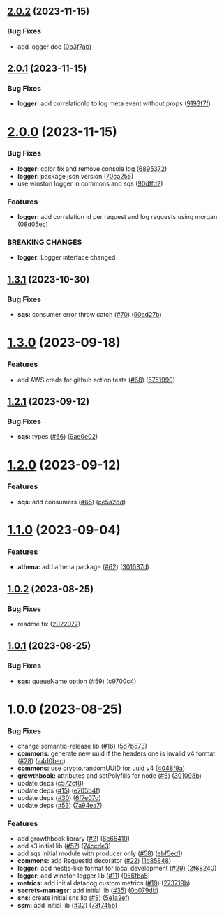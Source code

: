 ## [2.0.2](https://github.com/will-bank/nestjs-packages/compare/sqs-v2.0.1...sqs-v2.0.2) (2023-11-15)


### Bug Fixes

* add logger doc ([0b3f7ab](https://github.com/will-bank/nestjs-packages/commit/0b3f7ab30978a929c1e044f3277f73fa4f6ae3c6))

## [2.0.1](https://github.com/will-bank/nestjs-packages/compare/sqs-v2.0.0...sqs-v2.0.1) (2023-11-15)


### Bug Fixes

* **logger:** add correlationId to log meta event without props ([9193f7f](https://github.com/will-bank/nestjs-packages/commit/9193f7f8bd306079d2264b741b915174405dc016))

# [2.0.0](https://github.com/will-bank/nestjs-packages/compare/sqs-v1.3.1...sqs-v2.0.0) (2023-11-15)


### Bug Fixes

* **logger:** color fix and remove console log ([6895372](https://github.com/will-bank/nestjs-packages/commit/6895372324488588baef8db240553e3e173b7859))
* **logger:** package json version ([70ca255](https://github.com/will-bank/nestjs-packages/commit/70ca2553fbc5612591db44fa5ed6f1caf61788ce))
* use winston logger in commons and sqs ([90dffd2](https://github.com/will-bank/nestjs-packages/commit/90dffd218c5fe80809a5fb210ea0ce79dc9648c4))


### Features

* **logger:** add correlation id per request and log requests using morgan ([08d05ec](https://github.com/will-bank/nestjs-packages/commit/08d05ec6ec47165303406c7860f82ef2211ceb85))


### BREAKING CHANGES

* **logger:** Logger interface changed

## [1.3.1](https://github.com/will-bank/nestjs-packages/compare/sqs-v1.3.0...sqs-v1.3.1) (2023-10-30)


### Bug Fixes

* **sqs:** consumer error throw catch ([#70](https://github.com/will-bank/nestjs-packages/issues/70)) ([90ad27b](https://github.com/will-bank/nestjs-packages/commit/90ad27b0a5bbd13c81c17703cbed7ac4a032254b))

# [1.3.0](https://github.com/will-bank/nestjs-packages/compare/sqs-v1.2.1...sqs-v1.3.0) (2023-09-18)


### Features

* add AWS creds for github action tests ([#68](https://github.com/will-bank/nestjs-packages/issues/68)) ([5751990](https://github.com/will-bank/nestjs-packages/commit/57519906179a62274ad09c5e518cb595f4b240c8))

## [1.2.1](https://github.com/will-bank/nestjs-packages/compare/sqs-v1.2.0...sqs-v1.2.1) (2023-09-12)


### Bug Fixes

* **sqs:** types ([#66](https://github.com/will-bank/nestjs-packages/issues/66)) ([9ae0e02](https://github.com/will-bank/nestjs-packages/commit/9ae0e02df4eafb327966cac99360a2a8d7d83299))

# [1.2.0](https://github.com/will-bank/nestjs-packages/compare/sqs-v1.1.0...sqs-v1.2.0) (2023-09-12)


### Features

* **sqs:** add consumers ([#65](https://github.com/will-bank/nestjs-packages/issues/65)) ([ce5a2dd](https://github.com/will-bank/nestjs-packages/commit/ce5a2dd13d7be5dd3cedee06f856cd90193dba56))

# [1.1.0](https://github.com/will-bank/nestjs-packages/compare/sqs-v1.0.2...sqs-v1.1.0) (2023-09-04)


### Features

* **athena:** add athena package ([#62](https://github.com/will-bank/nestjs-packages/issues/62)) ([301637d](https://github.com/will-bank/nestjs-packages/commit/301637ddf3705b06a00899f16b81440496535d0a))

## [1.0.2](https://github.com/will-bank/nestjs-packages/compare/sqs-v1.0.1...sqs-v1.0.2) (2023-08-25)


### Bug Fixes

* readme fix ([2022077](https://github.com/will-bank/nestjs-packages/commit/2022077912b6d7464c95ff8325a096566e5e00b9))

## [1.0.1](https://github.com/will-bank/nestjs-packages/compare/sqs-v1.0.0...sqs-v1.0.1) (2023-08-25)


### Bug Fixes

* **sqs:** queueName option ([#59](https://github.com/will-bank/nestjs-packages/issues/59)) ([c9700c4](https://github.com/will-bank/nestjs-packages/commit/c9700c414350283055d1e3d7bafc356c2fe76111))

# 1.0.0 (2023-08-25)


### Bug Fixes

* change semantic-release lib ([#16](https://github.com/will-bank/nestjs-packages/issues/16)) ([5d7b573](https://github.com/will-bank/nestjs-packages/commit/5d7b573da2f71d4143b390fcce7d916637d7d3d2))
* **commons:** generate new uuid if the headers one is invalid v4 format ([#28](https://github.com/will-bank/nestjs-packages/issues/28)) ([a4d0bec](https://github.com/will-bank/nestjs-packages/commit/a4d0becf5f5b64165c1516fafaa35a0718936b86))
* **commons:** use crypto.randomUUID for uuid v4 ([4048f9a](https://github.com/will-bank/nestjs-packages/commit/4048f9aec257a623fbb7f2ad0b1114768282a337))
* **growthbook:** attributes and setPolyfills for node ([#6](https://github.com/will-bank/nestjs-packages/issues/6)) ([301098b](https://github.com/will-bank/nestjs-packages/commit/301098b3287f9bd65fae65dd6686214562472e78))
* update deps ([c572cf8](https://github.com/will-bank/nestjs-packages/commit/c572cf8f227fb2b0f702e1c8b6367faa2454c68f))
* update deps ([#15](https://github.com/will-bank/nestjs-packages/issues/15)) ([e705b4f](https://github.com/will-bank/nestjs-packages/commit/e705b4f296eb331af1dd14c1833f43d6dec14de0))
* update deps ([#30](https://github.com/will-bank/nestjs-packages/issues/30)) ([6f7e07d](https://github.com/will-bank/nestjs-packages/commit/6f7e07da21f7e2958b810da6b8030011d16e5144))
* update deps ([#53](https://github.com/will-bank/nestjs-packages/issues/53)) ([7a94ea7](https://github.com/will-bank/nestjs-packages/commit/7a94ea7e68ad32400448f4df0a4c163d879e1cd7))


### Features

* add growthbook library ([#2](https://github.com/will-bank/nestjs-packages/issues/2)) ([6c66410](https://github.com/will-bank/nestjs-packages/commit/6c66410e95de6f45b46e6983300622ea913013c7))
* add s3 initial lib ([#57](https://github.com/will-bank/nestjs-packages/issues/57)) ([74ccde3](https://github.com/will-bank/nestjs-packages/commit/74ccde39f642c662dc7ea462ae9a0b80a36e36e5))
* add sqs initial module with producer only ([#58](https://github.com/will-bank/nestjs-packages/issues/58)) ([ebf5ed1](https://github.com/will-bank/nestjs-packages/commit/ebf5ed1aaa47d5941119947d0a5e4262d180ca62))
* **commons:** add RequestId decorator ([#22](https://github.com/will-bank/nestjs-packages/issues/22)) ([1b85848](https://github.com/will-bank/nestjs-packages/commit/1b85848be14d7f1bc0864195ee25e45ea3275422))
* **logger:** add nestjs-like format for local development ([#29](https://github.com/will-bank/nestjs-packages/issues/29)) ([2f68240](https://github.com/will-bank/nestjs-packages/commit/2f6824008fd30c962aac3803fe7b09ef36b37527))
* **logger:** add winston logger lib ([#11](https://github.com/will-bank/nestjs-packages/issues/11)) ([956fba5](https://github.com/will-bank/nestjs-packages/commit/956fba5ce6b7dae44671a0a8ddc121ef8c330224))
* **metrics:** add initial datadog custom metrics ([#19](https://github.com/will-bank/nestjs-packages/issues/19)) ([273719b](https://github.com/will-bank/nestjs-packages/commit/273719b033341a434dd6a7d0e7a94e5a15cd9731))
* **secrets-manager:** add initial lib ([#35](https://github.com/will-bank/nestjs-packages/issues/35)) ([0b079db](https://github.com/will-bank/nestjs-packages/commit/0b079db636a14d69fa98f921294abedf9b96d5a3))
* **sns:** create initial sns lib ([#8](https://github.com/will-bank/nestjs-packages/issues/8)) ([5e1a2ef](https://github.com/will-bank/nestjs-packages/commit/5e1a2efc6d190b22e64141eaf3856adf99f3846b))
* **ssm:** add initial lib ([#32](https://github.com/will-bank/nestjs-packages/issues/32)) ([73f745b](https://github.com/will-bank/nestjs-packages/commit/73f745beb3e189517a503d523910123f288115b8))
